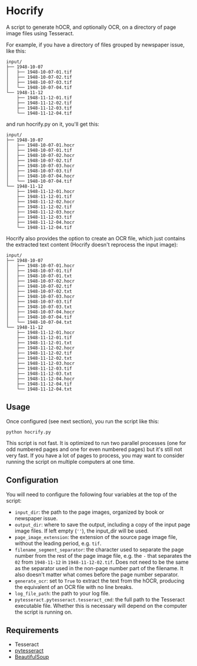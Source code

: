 # Hocrify

A script to generate hOCR, and optionally OCR, on a directory of page image files using Tesseract.

For example, if you have a directory of files grouped by newspaper issue, like this:

```
input/
├── 1948-10-07
│   ├── 1948-10-07-01.tif
│   ├── 1948-10-07-02.tif
│   ├── 1948-10-07-03.tif
│   └── 1948-10-07-04.tif
└── 1948-11-12
    ├── 1948-11-12-01.tif
    ├── 1948-11-12-02.tif
    ├── 1948-11-12-03.tif
    └── 1948-11-12-04.tif

```

and run hocrify.py on it, you'll get this:

```
input/
├── 1948-10-07
│   ├── 1948-10-07-01.hocr
│   ├── 1948-10-07-01.tif
│   ├── 1948-10-07-02.hocr
│   ├── 1948-10-07-02.tif
│   ├── 1948-10-07-03.hocr
│   ├── 1948-10-07-03.tif
│   ├── 1948-10-07-04.hocr
│   └── 1948-10-07-04.tif
└── 1948-11-12
    ├── 1948-11-12-01.hocr
    ├── 1948-11-12-01.tif
    ├── 1948-11-12-02.hocr
    ├── 1948-11-12-02.tif
    ├── 1948-11-12-03.hocr
    ├── 1948-11-12-03.tif
    ├── 1948-11-12-04.hocr
    └── 1948-11-12-04.tif
```
Hocrify also provides the option to create an OCR file, which just contains the extracted text content (Hocrify doesn't reprocess the input image):

```
input/
├── 1948-10-07
│   ├── 1948-10-07-01.hocr
│   ├── 1948-10-07-01.tif
│   ├── 1948-10-07-01.txt
│   ├── 1948-10-07-02.hocr
│   ├── 1948-10-07-02.tif
│   ├── 1948-10-07-02.txt
│   ├── 1948-10-07-03.hocr
│   ├── 1948-10-07-03.tif
│   ├── 1948-10-07-03.txt
│   ├── 1948-10-07-04.hocr
│   ├── 1948-10-07-04.tif
│   └── 1948-10-07-04.txt
└── 1948-11-12
    ├── 1948-11-12-01.hocr
    ├── 1948-11-12-01.tif
    ├── 1948-11-12-01.txt
    ├── 1948-11-12-02.hocr
    ├── 1948-11-12-02.tif
    ├── 1948-11-12-02.txt
    ├── 1948-11-12-03.hocr
    ├── 1948-11-12-03.tif
    ├── 1948-11-12-03.txt
    ├── 1948-11-12-04.hocr
    ├── 1948-11-12-04.tif
    └── 1948-11-12-04.txt
```

## Usage

Once configured (see next section), you run the script like this:

`python hocrify.py`

This script is not fast. It is optimized to run two parallel processes (one for odd numbered pages and one for even numbered pages) but it's still not very fast. If you have a lot of pages to process, you may want to consider running the script on multiple computers at one time.

## Configuration

You will need to configure the following four variables at the top of the script:

* `input_dir`: the path to the page images, organized by book or newspaper issue.
* `output_dir`: where to save the output, including a copy of the input page image files. If left empty (`''`), the input_dir will be used.
* `page_image_extension`: the extension of the source page image file, without the leading period, e.g. `tif`.
* `filename_segment_separator`: the character used to separate the page number from the rest of the page image file, e.g. the `-` that separates the `02` from `1948-11-12` in `1948-11-12-02.tif`. Does not need to be the same as the separator used in the non-page number part of the filename. It also doesn't matter what comes before the page number separator.
* `generate_ocr`: set to `True` to extract the text from the hOCR, producing the equivalent of an OCR file with no line breaks.
* `log_file_path`: the path to your log file.
* `pytesseract.pytesseract.tesseract_cmd`: the full path to the Tesseract executable file. Whether this is necessary will depend on the computer the script is running on.

## Requirements

- Tesseract
- [pytesseract](https://pypi.org/project/pytesseract/)
- [BeautifulSoup](https://pypi.org/project/beautifulsoup4/)
